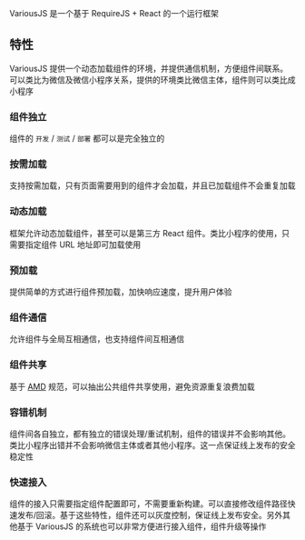 VariousJS 是一个基于 RequireJS + React 的一个运行框架

## 特性

VariousJS 提供一个动态加载组件的环境，并提供通信机制，方便组件间联系。可以类比为微信及微信小程序关系，提供的环境类比微信主体，组件则可以类比成小程序

### 组件独立

组件的 `开发` / `测试` / `部署` 都可以是完全独立的

### 按需加载

支持按需加载，只有页面需要用到的组件才会加载，并且已加载组件不会重复加载

### 动态加载

框架允许动态加载组件，甚至可以是第三方 React 组件。类比小程序的使用，只需要指定组件 URL 地址即可加载使用

### 预加载

提供简单的方式进行组件预加载，加快响应速度，提升用户体验

### 组件通信

允许组件与全局互相通信，也支持组件间互相通信

### 组件共享

基于 [AMD](https://github.com/amdjs/amdjs-api/blob/master/AMD.md) 规范，可以抽出公共组件共享使用，避免资源重复浪费加载

### 容错机制

组件间各自独立，都有独立的错误处理/重试机制，组件的错误并不会影响其他。类比小程序出错并不会影响微信主体或者其他小程序。这一点保证线上发布的安全稳定性

### 快速接入

组件的接入只需要指定组件配置即可，不需要重新构建。可以直接修改组件路径快速发布/回滚。基于这些特性，组件还可以灰度控制，保证线上发布安全。另外其他基于 VariousJS 的系统也可以非常方便进行接入组件，组件升级等操作

<!-- toc -->
